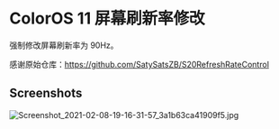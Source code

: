 # ColorOS 11 屏幕刷新率修改

强制修改屏幕刷新率为 90Hz。

感谢原始仓库：<https://github.com/SatySatsZB/S20RefreshRateControl>

## Screenshots

![Screenshot_2021-02-08-19-16-31-57_3a1b63ca41909f5.jpg](https://i.loli.net/2021/02/08/mjAb9hHsxqJtdvU.jpg)